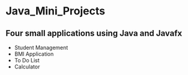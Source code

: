 # Java_Mini_Projects



<h2>Four small applications using Java and Javafx</h2>
<ul>
<li>Student Management</li>
<li>BMI Application</li>
<li>To Do List</li>
<li>Calculator</li>

</ul>
